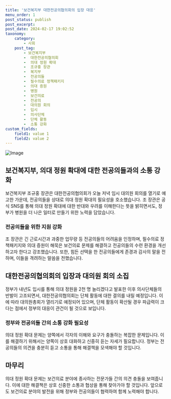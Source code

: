 ```yaml
---
title: '보건복지부 대한전공의협의회의 입장 대응'
menu_order: 1
post_status: publish
post_excerpt: 
post_date: 2024-02-17 19:02:52
taxonomy:
    category:
        - 사회
    post_tag:
        - 보건복지부
        -  대한전공의협의회
        -  의대 정원 확대
        -  조규홍 장관
        -  복지부
        -  전공의들
        -  필수의료 정책패키지
        -  의대 증원
        -  병원
        -  보건의료
        -  전공의
        -  대의원 회의
        -  입시
        -  의사단체
        -  단체 활동
        -  소통 강화
custom_fields:
    field1: value 1
    field2: value 2
---
```


![Image](https://imgnews.pstatic.net/image/214/2024/02/12/0001330106_001_20240212103103177.jpg?type=w647)

## 보건복지부, 의대 정원 확대에 대한 전공의들과의 소통 강화
보건복지부 조규홍 장관은 대한전공의협의회가 오늘 저녁 임시 대의원 회의를 열기로 예고한 가운데, 전공의들을 상대로 의대 정원 확대의 필요성을 호소했습니다. 조 장관은 공식 SNS를 통해 의대 정원 확대에 대한 반대와 우려를 이해한다는 뜻을 밝히면서도, 정부가 병원을 더 나은 일터로 만들기 위한 노력을 담았습니다.
### 전공의들을 위한 지원 강화
조 장관은 긴 근로시간과 과중한 업무량 등 전공의들의 어려움을 인정하며, 필수의료 정책패키지와 의대 증원이 해묵은 보건의료 문제를 해결하고 전공의들의 수련 환경을 개선하고자 한다고 강조했습니다. 또한, 힘든 선택을 한 전공의들에게 존경과 감사의 말을 전하며, 이들을 격려하는 말씀을 전했습니다.
## 대한전공의협의회의 입장과 대의원 회의 소집
정부가 내년도 입시를 통해 의대 정원을 2천 명 늘리겠다고 발표한 이후 의사단체들의 반발이 고조되면서, 대한전공의협의회는 단체 활동에 대한 결의를 내릴 예정입니다. 이에 따라 대의원총회가 열리기로 예정되어 있으며, 단체 활동이 확산될 경우 파급력이 크다는 점에서 정부의 대응이 관건이 될 것으로 보입니다.
### 정부와 전공의들 간의 소통 강화 필요성
의대 정원 확대 문제는 양쪽에서 각자의 이해와 요구가 충돌하는 복잡한 문제입니다. 이를 해결하기 위해서는 양쪽이 상호 대화하고 신중히 듣는 자세가 필요합니다. 정부는 전공의들의 의견을 충분히 듣고 소통을 통해 해결책을 모색해야 할 것입니다.
## 마무리
의대 정원 확대 문제는 보건의료 분야에 종사하는 전문가들 간의 의견 충돌을 보여줍니다. 이에 대한 해결책은 상호 신중한 소통과 협상을 통해 찾아가야 할 것입니다. 앞으로도 보건의료 분야의 발전을 위해 정부와 전공의들이 협력하여 함께 노력해야 합니다.
